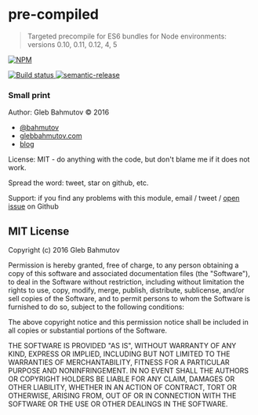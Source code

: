 # pre-compiled
> Targeted precompile for ES6 bundles for Node environments: versions 0.10, 0.11, 0.12, 4, 5

[![NPM][pre-compiled-icon] ][pre-compiled-url]

[![Build status][pre-compiled-ci-image] ][pre-compiled-ci-url]
[![semantic-release][semantic-image] ][semantic-url]

### Small print

Author: Gleb Bahmutov &copy; 2016

* [@bahmutov](https://twitter.com/bahmutov)
* [glebbahmutov.com](http://glebbahmutov.com)
* [blog](http://glebbahmutov.com/blog/)

License: MIT - do anything with the code, but don't blame me if it does not work.

Spread the word: tweet, star on github, etc.

Support: if you find any problems with this module, email / tweet /
[open issue](https://github.com/bahmutov/pre-compiled/issues) on Github

## MIT License

Copyright (c) 2016 Gleb Bahmutov

Permission is hereby granted, free of charge, to any person
obtaining a copy of this software and associated documentation
files (the "Software"), to deal in the Software without
restriction, including without limitation the rights to use,
copy, modify, merge, publish, distribute, sublicense, and/or sell
copies of the Software, and to permit persons to whom the
Software is furnished to do so, subject to the following
conditions:

The above copyright notice and this permission notice shall be
included in all copies or substantial portions of the Software.

THE SOFTWARE IS PROVIDED "AS IS", WITHOUT WARRANTY OF ANY KIND,
EXPRESS OR IMPLIED, INCLUDING BUT NOT LIMITED TO THE WARRANTIES
OF MERCHANTABILITY, FITNESS FOR A PARTICULAR PURPOSE AND
NONINFRINGEMENT. IN NO EVENT SHALL THE AUTHORS OR COPYRIGHT
HOLDERS BE LIABLE FOR ANY CLAIM, DAMAGES OR OTHER LIABILITY,
WHETHER IN AN ACTION OF CONTRACT, TORT OR OTHERWISE, ARISING
FROM, OUT OF OR IN CONNECTION WITH THE SOFTWARE OR THE USE OR
OTHER DEALINGS IN THE SOFTWARE.

[pre-compiled-icon]: https://nodei.co/npm/pre-compiled.png?downloads=true
[pre-compiled-url]: https://npmjs.org/package/pre-compiled
[pre-compiled-ci-image]: https://travis-ci.org/bahmutov/pre-compiled.png?branch=master
[pre-compiled-ci-url]: https://travis-ci.org/bahmutov/pre-compiled
[semantic-image]: https://img.shields.io/badge/%20%20%F0%9F%93%A6%F0%9F%9A%80-semantic--release-e10079.svg
[semantic-url]: https://github.com/semantic-release/semantic-release



